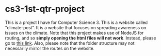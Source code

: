 # cs3-1st-qtr-project
This is a project I have for Computer Science 3. This is a website called "climate-post". It is a website that focuses on spreading awareness on issues on the climate. Note that this project makes use of NodeJS for routing, and so **simply opening the html files will not work**. Instead, please go to [this link](https://climate-post.herokuapp.com/). Also, please note that the folder structure may not necessarily mirror the routes on the website.

